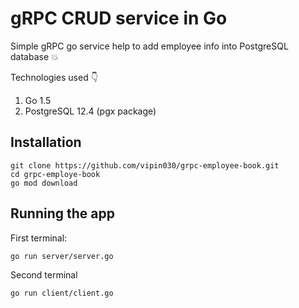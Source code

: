 # gRPC CRUD service in Go

Simple gRPC go service help to add employee info into PostgreSQL database :boom:

Technologies used :point_down:
1. Go 1.5
2. PostgreSQL 12.4 (pgx package)

## Installation

```
git clone https://github.com/vipin030/grpc-employee-book.git
cd grpc-employe-book
go mod download
```

## Running the app

First terminal:
```
go run server/server.go
```
Second terminal
```
go run client/client.go
```
